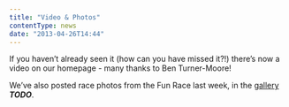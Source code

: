 ```yaml
---
title: "Video & Photos"
contentType: news
date: "2013-04-26T14:44"
---
```


If you haven’t already seen it (how can you have missed it?!) there’s now a video on our homepage - many thanks to Ben Turner-Moore!

We’ve also posted race photos from the Fun Race last week, in the [gallery](/gallery/2013) ***TODO***.
